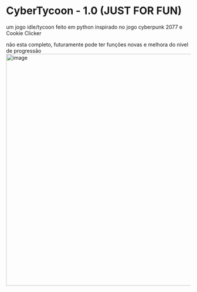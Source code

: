 # CyberTycoon - 1.0 (JUST FOR FUN)
um jogo idle/tycoon feito em python inspirado no jogo cyberpunk 2077 e Cookie Clicker

não esta completo, futuramente pode ter funções novas e melhora do nivel de progressão
<img width="802" height="634" alt="image" src="https://github.com/user-attachments/assets/ae88ebec-6c51-4708-91a7-d96250656bba" />
